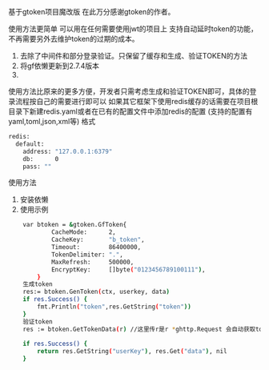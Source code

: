 基于gtoken项目魔改版 在此万分感谢gtoken的作者。

使用方法更简单 可以用在任何需要使用jwt的项目上 支持自动延时token的功能，不再需要另外去维护token的过期的成本。

1. 去除了中间件和部分登录验证。只保留了缓存和生成、验证TOKEN的方法
2. 将gf依懒更新到2.7.4版本
3. 

使用方法比原来的更多方便，开发者只需考虑生成和验证TOKEN即可，具体的登录流程按自己的需要进行即可以
如果其它框架下使用redis缓存的话需要在项目根目录下新建redis.yaml或者在已有的配置文件中添加redis的配置 (支持的配置有yaml,toml,json,xml等)
格式
```bash
redis:
  default:
    address: "127.0.0.1:6379"
    db:      0
    pass: ""
```
使用方法
1. 安装依懒
2. 使用示例
```bash
    var btoken = &gtoken.GfToken{
			CacheMode:      2,
			CacheKey:       "b_token",
			Timeout:        86400000,
			TokenDelimiter: ".",
			MaxRefresh:     500000,
			EncryptKey:     []byte("0123456789100111"),
		}
    生成token 
    res:= btoken.GenToken(ctx, userkey, data)
    if res.Success() {
		fmt.Println("token",res.GetString("token"))
	}
    验证token
    res := btoken.GetTokenData(r) //这里传r是r *ghttp.Request 会自动获取token并解析出结果
	
	if res.Success() {
		return res.GetString("userKey"), res.Get("data"), nil
	}
```